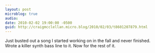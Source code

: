 ```yaml
---
layout: post
microblog: true
audio: 
date: 2010-02-02 19:00:00 -0500
guid: http://craigmcclellan.micro.blog/2010/02/03/t8601207879.html
---
```

Just busted out a song I started working on in the fall and never finished.  Wrote a killer synth bass line to it.  Now for the rest of it.
